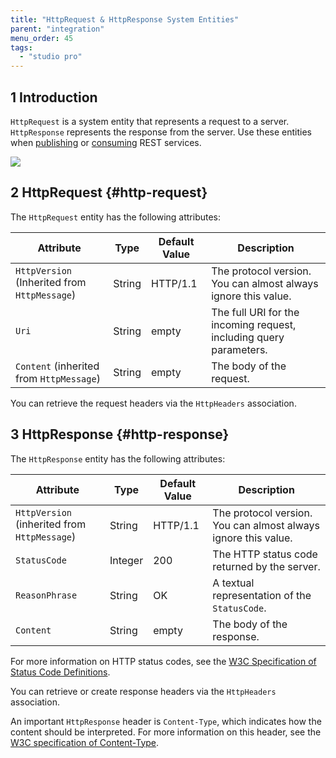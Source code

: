 ```yaml
---
title: "HttpRequest & HttpResponse System Entities"
parent: "integration"
menu_order: 45
tags:
  - "studio pro"
---
```


## 1 Introduction

`HttpRequest` is a system entity that represents a request to a server. `HttpResponse` represents the response from the server. Use these entities when [publishing](published-rest-services) or [consuming](consumed-rest-services) REST services.

![](attachments/http-request-and-response-entities/http-request-and-response-domain-model.png)

## 2 HttpRequest {#http-request}

The `HttpRequest` entity has the following attributes:

| Attribute                                    | Type   | Default Value | Description                                                        |
| -------------------------------------------- | ------ | ------------- | ------------------------------------------------------------------ |
| `HttpVersion` (Inherited from `HttpMessage`) | String | HTTP/1.1      | The protocol version. You can almost always ignore this value.     |
| `Uri`                                        | String | empty         | The full URI for the incoming request, including query parameters. |
| `Content` (inherited from `HttpMessage`)     | String | empty         | The body of the request.                                           |

You can retrieve the request headers via the `HttpHeaders` association.

## 3 HttpResponse {#http-response}

The `HttpResponse` entity has the following attributes:

| Attribute                                    | Type    | Default Value | Description                                                    |
| -------------------------------------------- | ------- | ------------- | -------------------------------------------------------------- |
| `HttpVersion` (inherited from `HttpMessage`) | String  | HTTP/1.1      | The protocol version. You can almost always ignore this value. |
| `StatusCode`                                 | Integer | 200           | The HTTP status code returned by the server.                   |
| `ReasonPhrase`                               | String  | OK            | A textual representation of the `StatusCode`.                  |
| `Content`                                    | String  | empty         | The body of the response.                                      |

For more information on HTTP status codes, see the [W3C Specification of Status Code Definitions](https://www.w3.org/Protocols/rfc2616/rfc2616-sec10.html).

You can retrieve or create response headers via the `HttpHeaders` association.

An important `HttpResponse` header is `Content-Type`, which indicates how the content should be interpreted. For more information on this header, see the [W3C specification of Content-Type](https://www.w3.org/Protocols/rfc1341/4_Content-Type.html).
